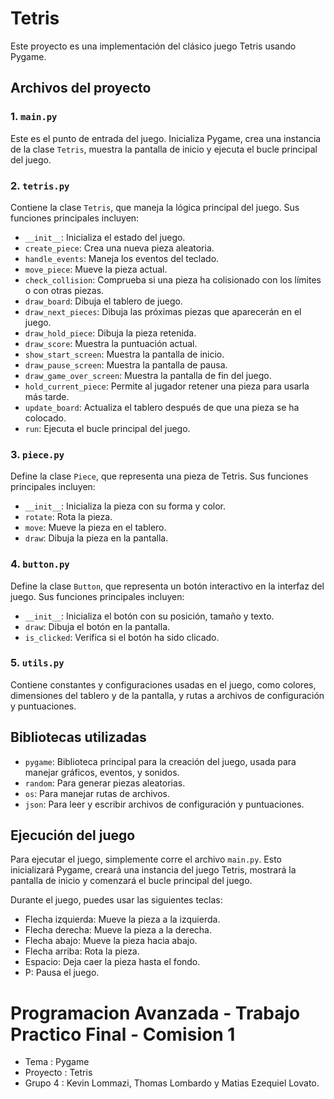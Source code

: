 # Tetris

Este proyecto es una implementación del clásico juego Tetris usando Pygame.

## Archivos del proyecto

### 1. `main.py`

Este es el punto de entrada del juego. Inicializa Pygame, crea una instancia de la clase `Tetris`, muestra la pantalla de inicio y ejecuta el bucle principal del juego.

### 2. `tetris.py`

Contiene la clase `Tetris`, que maneja la lógica principal del juego. Sus funciones principales incluyen:
- `__init__`: Inicializa el estado del juego.
- `create_piece`: Crea una nueva pieza aleatoria.
- `handle_events`: Maneja los eventos del teclado.
- `move_piece`: Mueve la pieza actual.
- `check_collision`: Comprueba si una pieza ha colisionado con los límites o con otras piezas.
- `draw_board`: Dibuja el tablero de juego.
- `draw_next_pieces`: Dibuja las próximas piezas que aparecerán en el juego.
- `draw_hold_piece`: Dibuja la pieza retenida.
- `draw_score`: Muestra la puntuación actual.
- `show_start_screen`: Muestra la pantalla de inicio.
- `draw_pause_screen`: Muestra la pantalla de pausa.
- `draw_game_over_screen`: Muestra la pantalla de fin del juego.
- `hold_current_piece`: Permite al jugador retener una pieza para usarla más tarde.
- `update_board`: Actualiza el tablero después de que una pieza se ha colocado.
- `run`: Ejecuta el bucle principal del juego.

### 3. `piece.py`

Define la clase `Piece`, que representa una pieza de Tetris. Sus funciones principales incluyen:
- `__init__`: Inicializa la pieza con su forma y color.
- `rotate`: Rota la pieza.
- `move`: Mueve la pieza en el tablero.
- `draw`: Dibuja la pieza en la pantalla.

### 4. `button.py`

Define la clase `Button`, que representa un botón interactivo en la interfaz del juego. Sus funciones principales incluyen:
- `__init__`: Inicializa el botón con su posición, tamaño y texto.
- `draw`: Dibuja el botón en la pantalla.
- `is_clicked`: Verifica si el botón ha sido clicado.

### 5. `utils.py`

Contiene constantes y configuraciones usadas en el juego, como colores, dimensiones del tablero y de la pantalla, y rutas a archivos de configuración y puntuaciones.

## Bibliotecas utilizadas

- `pygame`: Biblioteca principal para la creación del juego, usada para manejar gráficos, eventos, y sonidos.
- `random`: Para generar piezas aleatorias.
- `os`: Para manejar rutas de archivos.
- `json`: Para leer y escribir archivos de configuración y puntuaciones.

## Ejecución del juego

Para ejecutar el juego, simplemente corre el archivo `main.py`. Esto inicializará Pygame, creará una instancia del juego Tetris, mostrará la pantalla de inicio y comenzará el bucle principal del juego. 

Durante el juego, puedes usar las siguientes teclas:

- Flecha izquierda: Mueve la pieza a la izquierda.
- Flecha derecha: Mueve la pieza a la derecha.
- Flecha abajo: Mueve la pieza hacia abajo.
- Flecha arriba: Rota la pieza.
- Espacio: Deja caer la pieza hasta el fondo.
- P: Pausa el juego.

# Programacion Avanzada - Trabajo Practico Final - Comision 1
- Tema : Pygame
- Proyecto : Tetris
- Grupo 4 : Kevin Lommazi, Thomas Lombardo y Matias Ezequiel Lovato.
